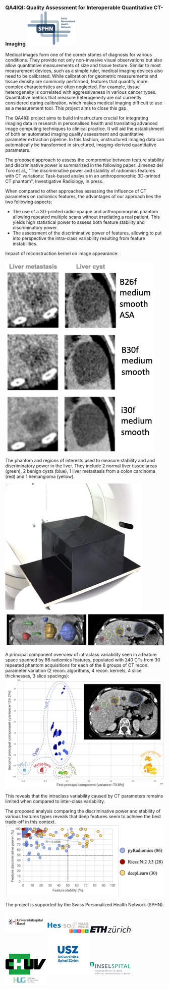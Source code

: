 ### QA4IQI: Quality Assessment for Interoperable Quantitative CT-Imaging                                   ![SPHN Logo](/SPHN-Logo-SIB-Colors-155x111.png)

Medical images form one of the corner stones of diagnosis for various conditions. They provide not only non-invasive visual observations but also allow quantitative measurements of size and tissue texture. Similar to most measurement devices, such as a simple ruler, medical imaging devices also need to be calibrated. While calibration for geometric measurements and tissue density are commonly performed, features that quantify more complex characteristics are often neglected. For example, tissue heterogeneity is correlated with aggressiveness in various cancer types. Quantitative metrics that measure heterogeneity are not currently considered during calibration, which makes medical imaging difficult to use as a measurement tool. This project aims to close this gap.

The QA4IQI project aims to build infrastructure crucial for integrating imaging data in research in personalised health and translating advanced image computing techniques to clinical practice. It will aid the establishment of both an automated imaging quality assessment and quantitative parameter extraction pipeline. In this fashion, unstructured imaging data can automatically be transformed in structured, imaging-derived quantitative parameters.

The proposed approach to assess the compromise between feature stability and discriminative power is summarized in the following paper: 
Jimenez del Toro et al., "The discriminative power and stability of radiomics features with CT variations: Task-based analysis in an anthropomorphic 3D-printed CT phantom", Investigative Radiology, In press.

When compared to other approaches assessing the influence of CT parameters on radiomics features, the advantages of our approach lies the two following aspects:
* The use of a 3D-printed radio-opaque and anthropomorphic phantom allowing repeated multiple scans without irradiating a real patient. This yields high statistical power to assess both feature stability and discriminatory power.
* The assessment of the discriminative power of features, allowing to put into perspective the intra-class variability resulting from feature instabilities.

Impact of reconstruction kernel on image appearance:

![Recon Kernel](/reconKernel.png)

The phantom and regions of interests used to measure stability and and discriminatory power in the liver. They include 2 normal liver tissue areas (green), 2 benign cysts (blue), 1 liver metastasis from a colon carcinoma (red) and 1 hemangioma (yellow).

![phantom](/phantom.png)
![ROIs](/ROIs.png)

A principal component overview of intraclass variability seen in a feature space spanned by 86 radiomics features, populated with 240 CTs from 30 repeated phantom acquisitions for each of the 8 groups of CT recon. parameter variation (2 recon. algorithms, 4 recon. kernels, 4 slice thicknesses, 3 slice spacings):
![PCA](/PCA.png)

This reveals that the intraclass variability caused by CT parameters remains limited when compared to inter-class variability.

The proposed analysis comparing the discriminative power and stability of various features types reveals that deep features seem to achieve the best trade-off in this context.
![stabVSdiscr](/stabVSdiscr.png)

The project is supported by the Swiss Personalized Health Network (SPHN).

<img src="USBlogo.jpg" width="130" /> <img src="HES_SO_VS.png" width="130" /> <img src="ETHZlogo.png" width="130" /> <img src="CHUV.png" width="130" /> <img src="USZ.jpg" width="130" /> <img src="Inselspital.png" width="130" /> <img src="HUG.jpg" width="130" />
